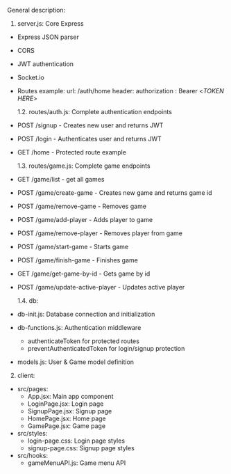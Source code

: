 General description:

1. server.js: Core Express

- Express JSON parser
- CORS
- JWT authentication
- Socket.io
- Routes
  example: url: /auth/home
  header: authorization : Bearer <_TOKEN HERE_>

  1.2. routes/auth.js: Complete authentication endpoints

- POST /signup - Creates new user and returns JWT
- POST /login - Authenticates user and returns JWT
- GET /home - Protected route example

  1.3. routes/game.js: Complete game endpoints

- GET /game/list - get all games
- POST /game/create-game - Creates new game and returns game id
- POST /game/remove-game - Removes game
- POST /game/add-player - Adds player to game
- POST /game/remove-player - Removes player from game
- POST /game/start-game - Starts game
- POST /game/finish-game - Finishes game
- GET /game/get-game-by-id - Gets game by id
- POST /game/update-active-player - Updates active player

  1.4. db:

- db-init.js: Database connection and initialization
- db-functions.js: Authentication middleware
  - authenticateToken for protected routes
  - preventAuthenticatedToken for login/signup protection
- models.js: User & Game model definition

2. client:

- src/pages:
  - App.jsx: Main app component
  - LoginPage.jsx: Login page
  - SignupPage.jsx: Signup page
  - HomePage.jsx: Home page
  - GamePage.jsx: Game page
- src/styles:
  - login-page.css: Login page styles
  - signup-page.css: Signup page styles
- src/hooks:
  - gameMenuAPI.js: Game menu API
